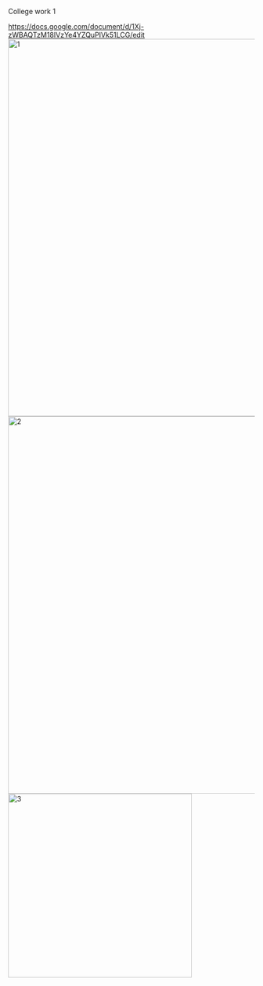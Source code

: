 College work 1

https://docs.google.com/document/d/1Xj-zWBAQTzM18IVzYe4YZQuPIVk51LCG/edit
<img width="769" alt="1" src="https://user-images.githubusercontent.com/82865142/142820915-e265d3bc-d199-4fed-875c-c716dc0ee03f.png">
<img width="769" alt="2" src="https://user-images.githubusercontent.com/82865142/142820918-da924470-97b6-4613-99b8-d660ca71e25e.png">
<img width="375" alt="3" src="https://user-images.githubusercontent.com/82865142/142820926-139f8698-29ad-4871-9642-603680a5ee5d.png">
